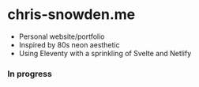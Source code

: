 # chris-snowden.me

- Personal website/portfolio
- Inspired by 80s neon aesthetic
- Using Eleventy with a sprinkling of Svelte and Netlify

### In progress
